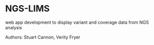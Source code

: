 # NGS-LIMS
web app development to display variant and coverage data from NGS analysis

Authors:
Stuart Cannon, Verity Fryer
